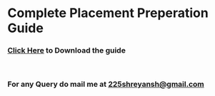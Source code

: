 <h1>Complete Placement Preperation Guide</h1>
<h3><a href="https://drive.google.com/file/d/15zHWrr5RSAZUD1JqsruAXE7NgITO-BSr/view?usp=sharing">Click Here</a> to Download the guide</h3>
<br>
<h3>For any Query do mail me at <a href="mailto:225shreyansh@gmail.com">225shreyansh@gmail.com</a></h3>
